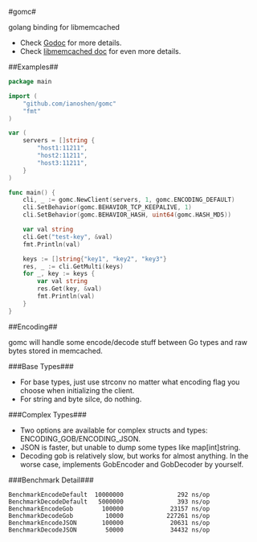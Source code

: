 #gomc#

golang binding for libmemcached

- Check [Godoc](http://godoc.org/github.com/ianoshen/gomc) for more details.
- Check [libmemcached doc](http://docs.libmemcached.org/) for even more details. 

##Examples##

```go
package main

import (
    "github.com/ianoshen/gomc"
    "fmt"
)

var (
    servers = []string {
        "host1:11211",
        "host2:11211",
        "host3:11211",
    }
)

func main() {
    cli, _ := gomc.NewClient(servers, 1, gomc.ENCODING_DEFAULT)
    cli.SetBehavior(gomc.BEHAVIOR_TCP_KEEPALIVE, 1)
    cli.SetBehavior(gomc.BEHAVIOR_HASH, uint64(gomc.HASH_MD5))

    var val string
    cli.Get("test-key", &val)
    fmt.Println(val)

    keys := []string{"key1", "key2", "key3"}
    res, _ := cli.GetMulti(keys)
    for _, key := keys {
        var val string
        res.Get(key, &val)
        fmt.Println(val)
    }
}
```

##Encoding##

gomc will handle some encode/decode stuff between Go types and raw bytes stored in memcached. 

###Base Types###
- For base types, just use strconv no matter what encoding flag you choose when initializing the client.
- For string and byte silce, do nothing.

###Complex Types###
- Two options are available for complex structs and types: ENCODING_GOB/ENCODING_JSON.
- JSON is faster, but unable to dump some types like map[int]string.
- Decoding gob is relatively slow, but works for almost anything. In the worse case, implements GobEncoder and GobDecoder by yourself.

###Benchmark Detail###
```
BenchmarkEncodeDefault  10000000               292 ns/op
BenchmarkDecodeDefault   5000000               393 ns/op
BenchmarkEncodeGob        100000             23157 ns/op
BenchmarkDecodeGob         10000            227261 ns/op
BenchmarkEncodeJSON       100000             20631 ns/op
BenchmarkDecodeJSON        50000             34432 ns/op
```
